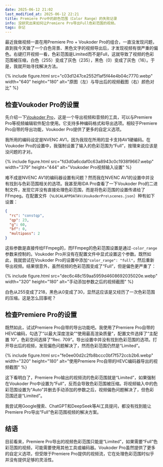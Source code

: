 ```yaml
---
date: 2025-06-12 21:02
last_modified_at: 2025-06-12 22:21
title: Premiere Pro中的颜色范围（Color Range）的失败记录
info: 没研究出来如何让Premiere Pro导出Full色彩范围的视频。
tags: 杂记
---
```

最近我做视频一直在用Premiere Pro + Voukoder Pro的组合，一直没发现问题，直到我今天做了一个白色背景、黑色文字的视频导出后，才发现视频有很严重的偏色。右键打开视频一看，色彩范围是Limited而不是Full，这就导致了视频的色彩范围被压缩，白色（255）变成了灰色（235），黑色（0）变成了灰色（16）。于是，我就开始寻找解决方法。

{% include figure.html src="c03d1247ce2552f1af5f44e4b04c7770.webp" width="640" height="180" alt="原图（左）与导出后的视频截图（右）颜色对比" %}

## 检查Voukoder Pro的设置

先介绍一下[Voukoder Pro](https://www.voukoder.org/)，这是一个导出视频和音频的工具，可以与Premiere Pro等视频编辑软件配合使用。它支持多种编码格式和导出选项。相较于Premiere Pro自带的导出功能，Voukoder Pro提供了更多的自定义选项。

我所用的编码设定是NVENC AV1，因为我现在所用的显卡支持AV1硬编码。在Voukoder Pro的设置中，我强制设置了输入的色彩范围为“Full”，按理来说应该是没问题的才对。

{% include figure.html src="fd3d0a6cdaf0c63a8943c0c1938f9667.webp" width="379" height="444" alt="Voukoder Pro视频输入设置" %}

难不成是NVENC AV1的编码器设置有问题？然而我在NVENC AV1的设置中并没有找到与色彩范围相关的选项。我甚至用IDA Pro查看了一下Voukoder Pro的二进制文件，发现它并没有直接处理色彩范围，而是将色彩范围的设置传递给了FFmpeg。在配置文件（`%LOCALAPPDATA%\VoukoderPro\scenes.json`）种有如下设置：

``` json
{
  "rc": "constqp",
  "qp": 23,
  "g": 60,
  "bf": 0,
  "multipass": 2
}
```

这些参数是直接传给FFmpeg的，而FFmpeg的色彩范围设置是通过`-color_range`参数来控制的。Voukoder Pro并没有在配置文件中显式设置这个参数。既然如此，我就尝试在Voukoder Pro的设置中添加`"color_range": "full"`，然后重新导出视频。结果很意外，虽然视频的色彩范围变成了“Full”，但是偏色更严重了：

{% include figure.html src="dec6c48c159aa5959d4608692035020e.webp" width="320" height="180" alt="手动添加参数之后的视频截图" %}

白色从255变成了218，黑色从0变成了30，显然这应该是又经历了一次色彩范围的压缩。这是怎么回事呢？

## 检查Premiere Pro的设置

既然如此，试试Premiere Pro自带的导出功能吧。我使用了Premiere Pro自带的HEVC编码，勾选了“以最大深度渲染”“使用最高渲染质量”，配置文件选择了“主配置 10”，色彩空间选择了“Rec. 709”。导出设置中并没有找到色彩范围的选项。打开导出后的视频，发现偏色问题解决了，然而色彩范围仍然是“Limited”。

{% include figure.html src="fe0ee00d2c2fb8bccc0bf7f572ccb2b6.webp" width="320" height="180" alt="使用Premiere Pro自带的HEVC编码器导出的视频截图" %}

这下看明白了，Premiere Pro输出的视频流的色彩范围就是“Limited”，如果强制在Voukoder Pro中设置为“Full”，反而会导致色彩范围被压缩。将视频输入中的色彩范围设置为“Auto”并删去手动添加的参数之后，视频偏色问题解决了，但色彩范围还是“Limited”。

我尝试用Google搜索、ChatGPT和DeepSeek等AI工具提问，都没有找到能让Premiere Pro导出“Full”色彩范围视频的解决方案。

## 结语

目前看来，Premiere Pro导出的视频色彩范围只能是“Limited”，如果需要“Full”色彩范围的视频，可能需要使用其他工具或编码器。Voukoder Pro虽然提供了更多的自定义选项，但受限于Premiere Pro提供的视频流，它在处理色彩范围时似乎并没有提供足够的灵活性。
